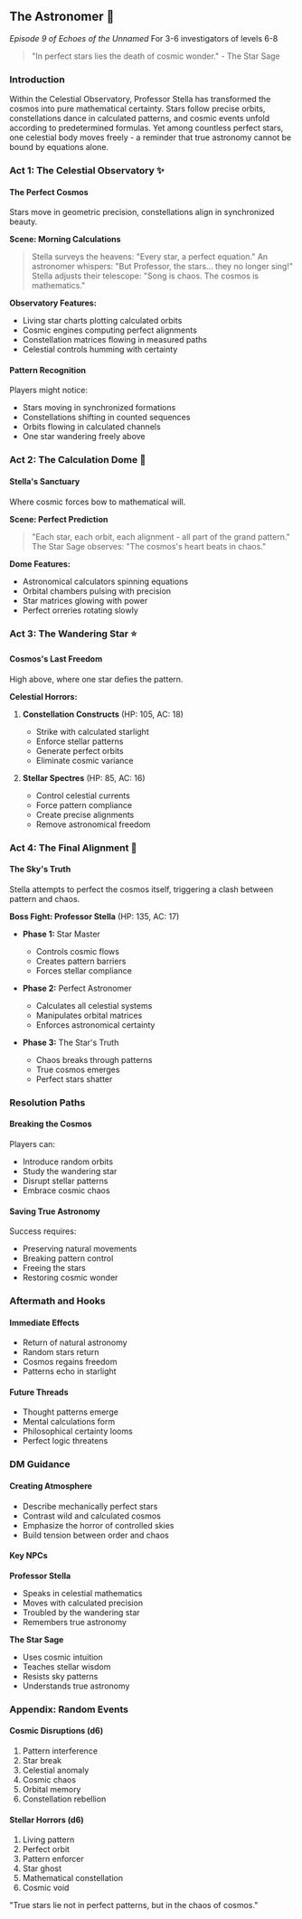 ## The Astronomer 🔭
*Episode 9 of Echoes of the Unnamed*
For 3-6 investigators of levels 6-8

> "In perfect stars lies the death of cosmic wonder." - The Star Sage

### Introduction
Within the Celestial Observatory, Professor Stella has transformed the cosmos into pure mathematical certainty. Stars follow precise orbits, constellations dance in calculated patterns, and cosmic events unfold according to predetermined formulas. Yet among countless perfect stars, one celestial body moves freely - a reminder that true astronomy cannot be bound by equations alone.

### Act 1: The Celestial Observatory ✨

#### The Perfect Cosmos
Stars move in geometric precision, constellations align in synchronized beauty.

**Scene: Morning Calculations**
> Stella surveys the heavens: "Every star, a perfect equation."
> An astronomer whispers: "But Professor, the stars... they no longer sing!"
> Stella adjusts their telescope: "Song is chaos. The cosmos is mathematics."

**Observatory Features:**
- Living star charts plotting calculated orbits
- Cosmic engines computing perfect alignments
- Constellation matrices flowing in measured paths
- Celestial controls humming with certainty

#### Pattern Recognition
Players might notice:
- Stars moving in synchronized formations
- Constellations shifting in counted sequences
- Orbits flowing in calculated channels
- One star wandering freely above

### Act 2: The Calculation Dome 🌟

#### Stella's Sanctuary
Where cosmic forces bow to mathematical will.

**Scene: Perfect Prediction**
> "Each star, each orbit, each alignment - all part of the grand pattern."
> The Star Sage observes: "The cosmos's heart beats in chaos."

**Dome Features:**
- Astronomical calculators spinning equations
- Orbital chambers pulsing with precision
- Star matrices glowing with power
- Perfect orreries rotating slowly

### Act 3: The Wandering Star ⭐

#### Cosmos's Last Freedom
High above, where one star defies the pattern.

**Celestial Horrors:**
1. **Constellation Constructs** (HP: 105, AC: 18)
   - Strike with calculated starlight
   - Enforce stellar patterns
   - Generate perfect orbits
   - Eliminate cosmic variance

2. **Stellar Spectres** (HP: 85, AC: 16)
   - Control celestial currents
   - Force pattern compliance
   - Create precise alignments
   - Remove astronomical freedom

### Act 4: The Final Alignment 💫

#### The Sky's Truth
Stella attempts to perfect the cosmos itself, triggering a clash between pattern and chaos.

**Boss Fight: Professor Stella** (HP: 135, AC: 17)
- **Phase 1:** Star Master
  - Controls cosmic flows
  - Creates pattern barriers
  - Forces stellar compliance

- **Phase 2:** Perfect Astronomer
  - Calculates all celestial systems
  - Manipulates orbital matrices
  - Enforces astronomical certainty

- **Phase 3:** The Star's Truth
  - Chaos breaks through patterns
  - True cosmos emerges
  - Perfect stars shatter

### Resolution Paths

#### Breaking the Cosmos
Players can:
- Introduce random orbits
- Study the wandering star
- Disrupt stellar patterns
- Embrace cosmic chaos

#### Saving True Astronomy
Success requires:
- Preserving natural movements
- Breaking pattern control
- Freeing the stars
- Restoring cosmic wonder

### Aftermath and Hooks

#### Immediate Effects
- Return of natural astronomy
- Random stars return
- Cosmos regains freedom
- Patterns echo in starlight

#### Future Threads
- Thought patterns emerge
- Mental calculations form
- Philosophical certainty looms
- Perfect logic threatens

### DM Guidance

#### Creating Atmosphere
- Describe mechanically perfect stars
- Contrast wild and calculated cosmos
- Emphasize the horror of controlled skies
- Build tension between order and chaos

#### Key NPCs

**Professor Stella**
- Speaks in celestial mathematics
- Moves with calculated precision
- Troubled by the wandering star
- Remembers true astronomy

**The Star Sage**
- Uses cosmic intuition
- Teaches stellar wisdom
- Resists sky patterns
- Understands true astronomy

### Appendix: Random Events

#### Cosmic Disruptions (d6)
1. Pattern interference
2. Star break
3. Celestial anomaly
4. Cosmic chaos
5. Orbital memory
6. Constellation rebellion

#### Stellar Horrors (d6)
1. Living pattern
2. Perfect orbit
3. Pattern enforcer
4. Star ghost
5. Mathematical constellation
6. Cosmic void

"True stars lie not in perfect patterns, but in the chaos of cosmos."